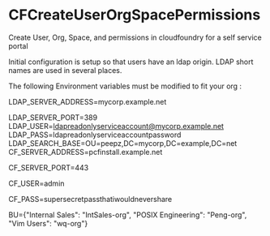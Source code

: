 # CFCreateUserOrgSpacePermissions
Create User, Org, Space, and permissions in cloudfoundry for a self service portal

Initial configuration is setup so that users have an ldap origin.
LDAP short names are used in several places.

The following Environment variables must be modified to fit your org : 


LDAP_SERVER_ADDRESS=mycorp.example.net

LDAP_SERVER_PORT=389<br>
LDAP_USER=ldapreadonlyserviceaccount@mycorp.example.net<br>
LDAP_PASS=ldapreadonlyserviceaccountpassword
LDAP_SEARCH_BASE=OU=peepz,DC=mycorp,DC=example,DC=net
CF_SERVER_ADDRESS=pcfinstall.example.net

CF_SERVER_PORT=443

CF_USER=admin

CF_PASS=supersecretpassthatiwouldnevershare

BU={"Internal Sales": "IntSales-org", "POSIX Engineering": "Peng-org", "Vim Users": "wq-org"}
